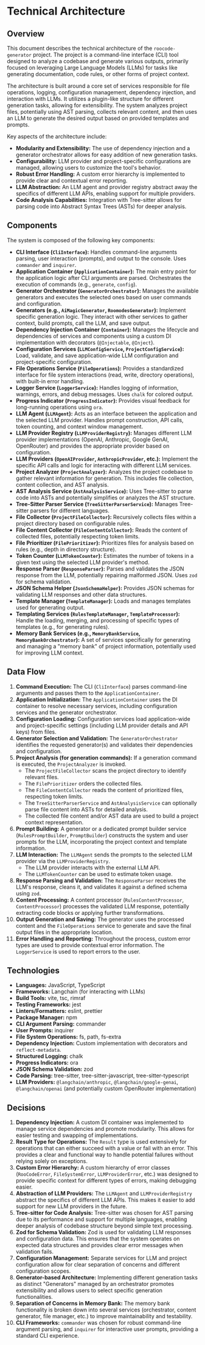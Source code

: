 # Technical Architecture

## Overview

This document describes the technical architecture of the `roocode-generator` project. The project is a command-line interface (CLI) tool designed to analyze a codebase and generate various outputs, primarily focused on leveraging Large Language Models (LLMs) for tasks like generating documentation, code rules, or other forms of project context.

The architecture is built around a core set of services responsible for file operations, logging, configuration management, dependency injection, and interaction with LLMs. It utilizes a plugin-like structure for different generation tasks, allowing for extensibility. The system analyzes project files, potentially using AST parsing, collects relevant content, and then uses an LLM to generate the desired output based on provided templates and prompts.

Key aspects of the architecture include:

*   **Modularity and Extensibility:** The use of dependency injection and a generator orchestrator allows for easy addition of new generation tasks.
*   **Configurability:** LLM provider and project-specific configurations are managed, allowing users to customize the tool's behavior.
*   **Robust Error Handling:** A custom error hierarchy is implemented to provide clear and contextual error reporting.
*   **LLM Abstraction:** An LLM agent and provider registry abstract away the specifics of different LLM APIs, enabling support for multiple providers.
*   **Code Analysis Capabilities:** Integration with Tree-sitter allows for parsing code into Abstract Syntax Trees (ASTs) for deeper analysis.

## Components

The system is composed of the following key components:

*   **CLI Interface (`CliInterface`):** Handles command-line arguments parsing, user interaction (prompts), and output to the console. Uses `commander` and `inquirer`.
*   **Application Container (`ApplicationContainer`):** The main entry point for the application logic after CLI arguments are parsed. Orchestrates the execution of commands (e.g., `generate`, `config`).
*   **Generator Orchestrator (`GeneratorOrchestrator`):** Manages the available generators and executes the selected ones based on user commands and configuration.
*   **Generators (e.g., `AiMagicGenerator`, `RoomodesGenerator`):** Implement specific generation logic. They interact with other services to gather context, build prompts, call the LLM, and save output.
*   **Dependency Injection Container (`Container`):** Manages the lifecycle and dependencies of services and components using a custom DI implementation with decorators (`@Injectable`, `@Inject`).
*   **Configuration Services (`LLMConfigService`, `ProjectConfigService`):** Load, validate, and save application-wide LLM configuration and project-specific configuration.
*   **File Operations Service (`FileOperations`):** Provides a standardized interface for file system interactions (read, write, directory operations), with built-in error handling.
*   **Logger Service (`LoggerService`):** Handles logging of information, warnings, errors, and debug messages. Uses `chalk` for colored output.
*   **Progress Indicator (`ProgressIndicator`):** Provides visual feedback for long-running operations using `ora`.
*   **LLM Agent (`LLMAgent`):** Acts as an interface between the application and the selected LLM provider. Handles prompt construction, API calls, token counting, and context window management.
*   **LLM Provider Registry (`LLMProviderRegistry`):** Manages different LLM provider implementations (OpenAI, Anthropic, Google GenAI, OpenRouter) and provides the appropriate provider based on configuration.
*   **LLM Providers (`OpenAIProvider`, `AnthropicProvider`, etc.):** Implement the specific API calls and logic for interacting with different LLM services.
*   **Project Analyzer (`ProjectAnalyzer`):** Analyzes the project codebase to gather relevant information for generation. This includes file collection, content collection, and AST analysis.
*   **AST Analysis Service (`AstAnalysisService`):** Uses Tree-sitter to parse code into ASTs and potentially simplifies or analyzes the AST structure.
*   **Tree-Sitter Parser Service (`TreeSitterParserService`):** Manages Tree-sitter parsers for different languages.
*   **File Collector (`ProjectFileCollector`):** Recursively collects files within a project directory based on configurable rules.
*   **File Content Collector (`FileContentCollector`):** Reads the content of collected files, potentially respecting token limits.
*   **File Prioritizer (`FilePrioritizer`):** Prioritizes files for analysis based on rules (e.g., depth in directory structure).
*   **Token Counter (`LLMTokenCounter`):** Estimates the number of tokens in a given text using the selected LLM provider's method.
*   **Response Parser (`ResponseParser`):** Parses and validates the JSON response from the LLM, potentially repairing malformed JSON. Uses `zod` for schema validation.
*   **JSON Schema Helper (`JsonSchemaHelper`):** Provides JSON schemas for validating LLM responses and other data structures.
*   **Template Manager (`TemplateManager`):** Loads and manages templates used for generating output.
*   **Templating Services (`RulesTemplateManager`, `TemplateProcessor`):** Handle the loading, merging, and processing of specific types of templates (e.g., for generating rules).
*   **Memory Bank Services (e.g., `MemoryBankService`, `MemoryBankOrchestrator`):** A set of services specifically for generating and managing a "memory bank" of project information, potentially used for improving LLM context.

## Data Flow

1.  **Command Execution:** The CLI (`CliInterface`) parses command-line arguments and passes them to the `ApplicationContainer`.
2.  **Application Initialization:** The `ApplicationContainer` uses the DI container to resolve necessary services, including configuration services and the generator orchestrator.
3.  **Configuration Loading:** Configuration services load application-wide and project-specific settings (including LLM provider details and API keys) from files.
4.  **Generator Selection and Validation:** The `GeneratorOrchestrator` identifies the requested generator(s) and validates their dependencies and configuration.
5.  **Project Analysis (for generation commands):** If a generation command is executed, the `ProjectAnalyzer` is invoked.
    *   The `ProjectFileCollector` scans the project directory to identify relevant files.
    *   The `FilePrioritizer` orders the collected files.
    *   The `FileContentCollector` reads the content of prioritized files, respecting token limits.
    *   The `TreeSitterParserService` and `AstAnalysisService` can optionally parse file content into ASTs for detailed analysis.
    *   The collected file content and/or AST data are used to build a project context representation.
6.  **Prompt Building:** A generator or a dedicated prompt builder service (`RulesPromptBuilder`, `PromptBuilder`) constructs the system and user prompts for the LLM, incorporating the project context and template information.
7.  **LLM Interaction:** The `LLMAgent` sends the prompts to the selected LLM provider via the `LLMProviderRegistry`.
    *   The LLM provider interacts with the external LLM API.
    *   The `LLMTokenCounter` can be used to estimate token usage.
8.  **Response Parsing and Validation:** The `ResponseParser` receives the LLM's response, cleans it, and validates it against a defined schema using `zod`.
9.  **Content Processing:** A content processor (`RulesContentProcessor`, `ContentProcessor`) processes the validated LLM response, potentially extracting code blocks or applying further transformations.
10. **Output Generation and Saving:** The generator uses the processed content and the `FileOperations` service to generate and save the final output files in the appropriate location.
11. **Error Handling and Reporting:** Throughout the process, custom error types are used to provide contextual error information. The `LoggerService` is used to report errors to the user.

## Technologies

*   **Languages:** JavaScript, TypeScript
*   **Frameworks:** Langchain (for interacting with LLMs)
*   **Build Tools:** vite, tsc, rimraf
*   **Testing Frameworks:** jest
*   **Linters/Formatters:** eslint, prettier
*   **Package Manager:** npm
*   **CLI Argument Parsing:** commander
*   **User Prompts:** inquirer
*   **File System Operations:** fs, path, fs-extra
*   **Dependency Injection:** Custom implementation with decorators and `reflect-metadata`.
*   **Structured Logging:** chalk
*   **Progress Indicators:** ora
*   **JSON Schema Validation:** zod
*   **Code Parsing:** tree-sitter, tree-sitter-javascript, tree-sitter-typescript
*   **LLM Providers:** `@langchain/anthropic`, `@langchain/google-genai`, `@langchain/openai` (and potentially custom OpenRouter implementation)

## Decisions

1.  **Dependency Injection:** A custom DI container was implemented to manage service dependencies and promote modularity. This allows for easier testing and swapping of implementations.
2.  **Result Type for Operations:** The `Result` type is used extensively for operations that can either succeed with a value or fail with an error. This provides a clear and functional way to handle potential failures without relying solely on exceptions.
3.  **Custom Error Hierarchy:** A custom hierarchy of error classes (`RooCodeError`, `FileSystemError`, `LLMProviderError`, etc.) was designed to provide specific context for different types of errors, making debugging easier.
4.  **Abstraction of LLM Providers:** The `LLMAgent` and `LLMProviderRegistry` abstract the specifics of different LLM APIs. This makes it easier to add support for new LLM providers in the future.
5.  **Tree-sitter for Code Analysis:** Tree-sitter was chosen for AST parsing due to its performance and support for multiple languages, enabling deeper analysis of codebase structure beyond simple text processing.
6.  **Zod for Schema Validation:** Zod is used for validating LLM responses and configuration data. This ensures that the system operates on expected data structures and provides clear error messages when validation fails.
7.  **Configuration Management:** Separate services for LLM and project configuration allow for clear separation of concerns and different configuration scopes.
8.  **Generator-based Architecture:** Implementing different generation tasks as distinct "Generators" managed by an orchestrator promotes extensibility and allows users to select specific generation functionalities.
9.  **Separation of Concerns in Memory Bank:** The memory bank functionality is broken down into several services (orchestrator, content generator, file manager, etc.) to improve maintainability and testability.
10. **CLI Frameworks:** `commander` was chosen for robust command-line argument parsing, and `inquirer` for interactive user prompts, providing a standard CLI experience.